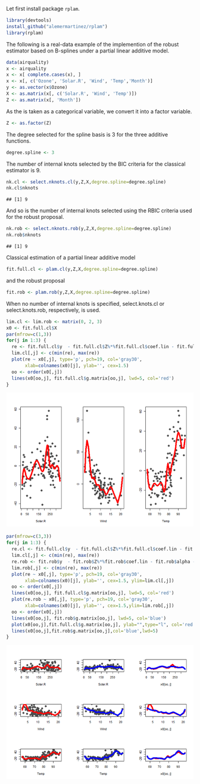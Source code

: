 Let first install package <code>rplam</code>.

``` r
library(devtools)
install_github("alemermartinez/rplam")
library(rplam)
```

The following is a real-data example of the implemention of the robust estimator based on B-splines under a partial linear additive model.

``` r
data(airquality)
x <- airquality
x <- x[ complete.cases(x), ]
x <- x[, c('Ozone', 'Solar.R', 'Wind', 'Temp','Month')]
y <- as.vector(x$Ozone)
X <- as.matrix(x[, c('Solar.R', 'Wind', 'Temp')])
Z <- as.matrix(x[, 'Month'])
```

As the is taken as a categorical variable, we convert it into a factor variable.

``` r
Z <- as.factor(Z)
```

The degree selected for the spline basis is 3 for the three additive functions.

``` r
degree.spline <- 3
```

The number of internal knots selected by the BIC criteria for the classical estimator is 9.

``` r
nk.cl <- select.nknots.cl(y,Z,X,degree.spline=degree.spline)
nk.cl$nknots
```

    ## [1] 9

And so is the number of internal knots selected using the RBIC criteria used for the robust proposal.

``` r
nk.rob <- select.nknots.rob(y,Z,X,degree.spline=degree.spline)
nk.rob$nknots
```

    ## [1] 9

Classical estimation of a partial linear additive model

``` r
fit.full.cl <- plam.cl(y,Z,X,degree.spline=degree.spline)
```

and the robust proposal

``` r
fit.rob <- plam.rob(y,Z,X,degree.spline=degree.spline)
```

When no number of internal knots is specified, select.knots.cl or select.knots.rob, respectively, is used.

``` r
lim.cl <- lim.rob <- matrix(0, 2, 3)
x0 <- fit.full.cl$X
par(mfrow=c(1,3))
for(j in 1:3) {
  re <- fit.full.cl$y  - fit.full.cl$Z%*%fit.full.cl$coef.lin - fit.full.cl$alpha - rowSums(fit.full.cl$g.matrix[,-j])
  lim.cl[,j] <- c(min(re), max(re))
  plot(re ~ x0[,j], type='p', pch=19, col='gray30', 
       xlab=colnames(x0)[j], ylab='', cex=1.5)
  oo <- order(x0[,j])
  lines(x0[oo,j], fit.full.cl$g.matrix[oo,j], lwd=5, col='red')
}
```

![](README_files/figure-markdown_github/plot%20cla-1.png)

``` r
par(mfrow=c(3,3))
for(j in 1:3) {
  re.cl <- fit.full.cl$y  - fit.full.cl$Z%*%fit.full.cl$coef.lin - fit.full.cl$alpha - rowSums(fit.full.cl$g.matrix[,-j])
  lim.cl[,j] <- c(min(re), max(re))
  re.rob <- fit.rob$y  - fit.rob$Z%*%fit.rob$coef.lin - fit.rob$alpha - rowSums(fit.rob$g.matrix[,-j])
  lim.rob[,j] <- c(min(re), max(re))
  plot(re ~ x0[,j], type='p', pch=19, col='gray30', 
       xlab=colnames(x0)[j], ylab='', cex=1.5, ylim=lim.cl[,j])
  oo <- order(x0[,j])
  lines(x0[oo,j], fit.full.cl$g.matrix[oo,j], lwd=5, col='red')
  plot(re.rob ~ x0[,j], type='p', pch=19, col='gray30', 
       xlab=colnames(x0)[j], ylab='', cex=1.5,ylim=lim.rob[,j])
  oo <- order(x0[,j])
  lines(x0[oo,j], fit.rob$g.matrix[oo,j], lwd=5, col='blue')
  plot(x0[oo,j],fit.full.cl$g.matrix[oo,j], ylab="",type="l", col='red', ylim=c(min(lim.cl[1,j],lim.rob[1,j]),max(lim.cl[2,j],lim.rob[2,j])), lwd=5)
  lines(x0[oo,j],fit.rob$g.matrix[oo,j],col='blue',lwd=5)
}
```

![](README_files/figure-markdown_github/plot%20both-1.png)

